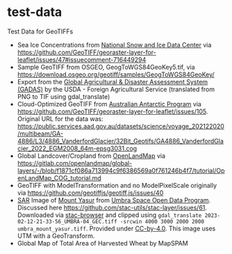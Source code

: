 # test-data
Test Data for GeoTIFFs

- Sea Ice Concentrations from [National Snow and Ice Data Center](https://nsidc.org/data/nsidc-0051) via https://github.com/GeoTIFF/georaster-layer-for-leaflet/issues/47#issuecomment-716449294
- Sample GeoTIFF from OSGEO, GeogToWGS84GeoKey5.tif, via https://download.osgeo.org/geotiff/samples/GeogToWGS84GeoKey/
- Export from the [Global Agricultural & Disaster Assessment System (GADAS)](https://geo.fas.usda.gov/gadas) by the USDA - Foreign Agricultural Service (translated from PNG to TIF using gdal_translate)
- Cloud-Optimized GeoTIFF from [Australian Antarctic Program](https://www.antarctica.gov.au/) via https://github.com/GeoTIFF/georaster-layer-for-leaflet/issues/105.  Original URL for the data was: https://public.services.aad.gov.au/datasets/science/voyage_202122020/multibeam/GA-4886/L3/4886_VanderfordGlacier/32Bit_Geotifs/GA4886_VanderfordGlacier_2022_EGM2008_64m-epsg3031.cog
- Global Landcover/Cropland from [OpenLandMap](https://openlandmap.org/) via https://gitlab.com/openlandmap/global-layers/-/blob/f1871cf086a713994c9f6386569a0f761246b4f7/tutorial/OpenLandMap_COG_tutorial.md
- GeoTIFF with ModelTransformation and no ModelPixelScale originally via https://github.com/geotiffjs/geotiff.js/issues/40
- [SAR](https://en.wikipedia.org/wiki/Synthetic-aperture_radar) Image of [Mount Yasur](https://en.wikipedia.org/wiki/Mount_Yasur) from [Umbra Space Open Data Program](https://umbra.space/open-data).  Discussed here https://github.com/stac-utils/stac-layer/issues/61.  Downloaded via [stac-browser](https://radiantearth.github.io/stac-browser/#/external/s3.us-west-2.amazonaws.com/umbra-open-data-catalog/stac/2023/2023-02/2023-02-12/6d584f33-0489-47dd-9412-14d2c83532fc/6d584f33-0489-47dd-9412-14d2c83532fc.json?.asset=asset-GEC) and clipped using `gdal_translate 2023-02-12-21-33-56_UMBRA-04_GEC.tiff -srcwin 4000 3000 2000 2000 umbra_mount_yasur.tiff`. Provided under [CC-by-4.0](https://creativecommons.org/licenses/by/4.0/).  This image uses UTM with a GeoTransform.
- Global Map of Total Area of Harvested Wheat by MapSPAM
